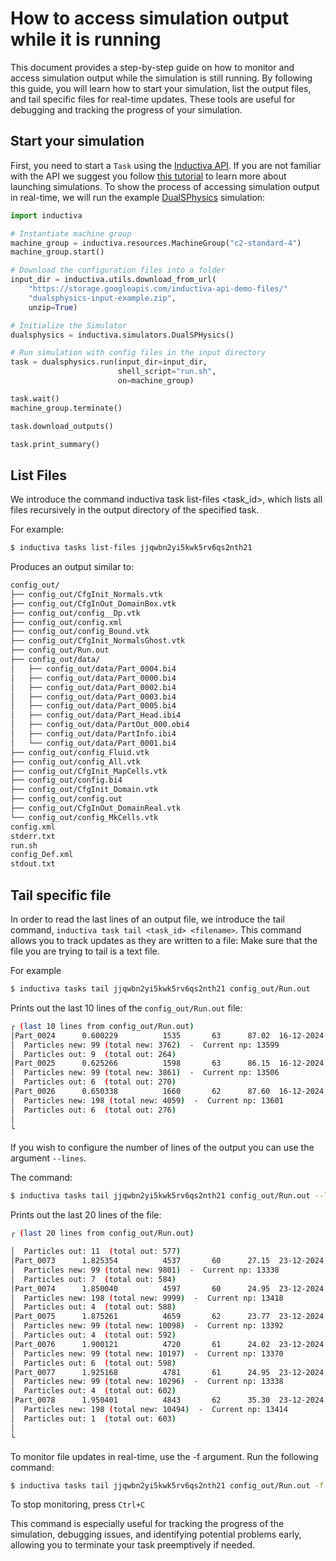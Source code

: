 # How to access simulation output while it is running

This document provides a step-by-step guide on how to monitor and access simulation output while the simulation is still running. By following this guide, you will learn how to start your simulation, list the output files, and tail specific files for real-time updates. These tools are useful for debugging and tracking the progress of your simulation.


## Start your simulation
First, you need to start a `Task` using the [Inductiva API](https://inductiva.ai/). If you are not familiar with the API we suggest you follow [this tutorial](https://docs.inductiva.ai/en/latest/intro_to_api/tasks.html) to learn more about launching simulations.
To show the process of accessing simulation output in real-time, we will run the example [DualSPhysics](https://tutorials.inductiva.ai/simulators/DualSPHysics.html) simulation:

```python
import inductiva

# Instantiate machine group
machine_group = inductiva.resources.MachineGroup("c2-standard-4")
machine_group.start()

# Download the configuration files into a folder
input_dir = inductiva.utils.download_from_url(
    "https://storage.googleapis.com/inductiva-api-demo-files/"
    "dualsphysics-input-example.zip",
    unzip=True)

# Initialize the Simulator
dualsphysics = inductiva.simulators.DualSPHysics()

# Run simulation with config files in the input directory
task = dualsphysics.run(input_dir=input_dir,
                        shell_script="run.sh",
                        on=machine_group)

task.wait()
machine_group.terminate()

task.download_outputs()

task.print_summary()
```

## List Files
We introduce the command inductiva task list-files <task_id>, which lists all files recursively in the output directory of the specified task.

For example:

```bash
$ inductiva tasks list-files jjqwbn2yi5kwk5rv6qs2nth21
```

Produces an output similar to:

```bash
config_out/
├── config_out/CfgInit_Normals.vtk
├── config_out/CfgInOut_DomainBox.vtk
├── config_out/config__Dp.vtk
├── config_out/config.xml
├── config_out/config_Bound.vtk
├── config_out/CfgInit_NormalsGhost.vtk
├── config_out/Run.out
├── config_out/data/
│   ├── config_out/data/Part_0004.bi4
│   ├── config_out/data/Part_0000.bi4
│   ├── config_out/data/Part_0002.bi4
│   ├── config_out/data/Part_0003.bi4
│   ├── config_out/data/Part_0005.bi4
│   ├── config_out/data/Part_Head.ibi4
│   ├── config_out/data/PartOut_000.obi4
│   ├── config_out/data/PartInfo.ibi4
│   └── config_out/data/Part_0001.bi4
├── config_out/config_Fluid.vtk
├── config_out/config_All.vtk
├── config_out/CfgInit_MapCells.vtk
├── config_out/config.bi4
├── config_out/CfgInit_Domain.vtk
├── config_out/config.out
├── config_out/CfgInOut_DomainReal.vtk
└── config_out/config_MkCells.vtk
config.xml
stderr.txt
run.sh
config_Def.xml
stdout.txt
```

## Tail specific file
In order to read the last lines of an output file, we introduce the tail command, `inductiva task tail <task_id> <filename>`. This command allows you to track updates as they are written to a file: Make sure that the file you are trying to tail is a text file. 

For example 
```bash
$ inductiva tasks tail jjqwbn2yi5kwk5rv6qs2nth21 config_out/Run.out
```
Prints out the last 10 lines of the `config_out/Run.out` file:

```bash
┌ (last 10 lines from config_out/Run.out)
│Part_0024      0.600229          1535       63      87.02  16-12-2024 16:48:49
│  Particles new: 99 (total new: 3762)  -  Current np: 13599
│  Particles out: 9  (total out: 264)
│Part_0025      0.625266          1598       63      86.15  16-12-2024 16:48:50
│  Particles new: 99 (total new: 3861)  -  Current np: 13506
│  Particles out: 6  (total out: 270)
│Part_0026      0.650338          1660       62      87.60  16-12-2024 16:48:50
│  Particles new: 198 (total new: 4059)  -  Current np: 13601
│  Particles out: 6  (total out: 276)
│
└

```

If you wish to configure the number of lines of the output you can use the argument `--lines`.

The command:
```bash
$ inductiva tasks tail jjqwbn2yi5kwk5rv6qs2nth21 config_out/Run.out --lines 20
```

Prints out the last 20 lines of the file:

```bash
┌ (last 20 lines from config_out/Run.out)

│  Particles out: 11  (total out: 577)
│Part_0073      1.825354          4537       60      27.15  23-12-2024 10:47:12
│  Particles new: 99 (total new: 9801)  -  Current np: 13338
│  Particles out: 7  (total out: 584)
│Part_0074      1.850040          4597       60      24.95  23-12-2024 10:47:12
│  Particles new: 198 (total new: 9999)  -  Current np: 13418
│  Particles out: 4  (total out: 588)
│Part_0075      1.875261          4659       62      23.77  23-12-2024 10:47:12
│  Particles new: 99 (total new: 10098)  -  Current np: 13392
│  Particles out: 4  (total out: 592)
│Part_0076      1.900121          4720       61      24.02  23-12-2024 10:47:11
│  Particles new: 99 (total new: 10197)  -  Current np: 13370
│  Particles out: 6  (total out: 598)
│Part_0077      1.925168          4781       61      24.95  23-12-2024 10:47:12
│  Particles new: 99 (total new: 10296)  -  Current np: 13338
│  Particles out: 4  (total out: 602)
│Part_0078      1.950401          4843       62      35.30  23-12-2024 10:47:12
│  Particles new: 198 (total new: 10494)  -  Current np: 13414
│  Particles out: 1  (total out: 603)
│
└
```

To monitor file updates in real-time, use the -f argument. Run the following command:
```bash
$ inductiva tasks tail jjqwbn2yi5kwk5rv6qs2nth21 config_out/Run.out -f
```
To stop monitoring, press `Ctrl+C`

This command is especially useful for tracking the progress of the simulation, debugging issues, and identifying potential problems early, allowing you to terminate your task preemptively if needed.